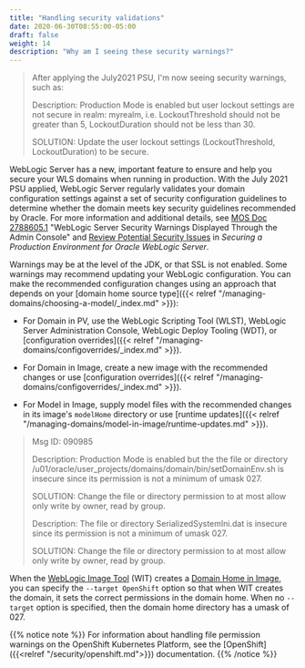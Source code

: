 ```yaml
---
title: "Handling security validations"
date: 2020-06-30T08:55:00-05:00
draft: false
weight: 14
description: "Why am I seeing these security warnings?"
---
```


> After applying the July2021 PSU, I'm now seeing security warnings, such as:
>
> Description: Production Mode is enabled but user lockout settings are not secure in realm: myrealm, i.e. LockoutThreshold should not be greater than 5, LockoutDuration should not be less than 30.
>
> SOLUTION: Update the user lockout settings (LockoutThreshold, LockoutDuration) to be secure.

WebLogic Server has a new, important feature to ensure and help you secure your WLS domains when running in production. With the July 2021 PSU applied, WebLogic Server regularly validates your domain configuration settings against a set of security configuration guidelines to determine whether the domain meets key security guidelines recommended by Oracle. For more information and additional details, see [MOS Doc 2788605.1](https://support.oracle.com/rs?type=doc&id=2788605.1) "WebLogic Server Security Warnings Displayed Through the Admin Console" and [Review Potential Security Issues](https://docs.oracle.com/en/middleware/fusion-middleware/weblogic-server/12.2.1.4/lockd/secure.html#GUID-4148D1BE-2D54-4DA5-8E94-A35D48DCEF1D) in _Securing a Production Environment for Oracle WebLogic Server_.

Warnings may be at the level of the JDK, or that SSL is not enabled. Some warnings may recommend updating your WebLogic configuration. You can make the recommended configuration changes using an approach that depends on your [domain home source type]({{< relref "/managing-domains/choosing-a-model/_index.md" >}}):

- For Domain in PV, use the WebLogic Scripting Tool (WLST), WebLogic Server Administration Console, WebLogic Deploy Tooling (WDT), or [configuration overrides]({{< relref "/managing-domains/configoverrides/_index.md" >}}).

- For Domain in Image, create a new image with the recommended changes or use [configuration overrides]({{< relref "/managing-domains/configoverrides/_index.md" >}}).

- For Model in Image, supply model files with the recommended changes in its image's `modelHome` directory or use [runtime updates]({{< relref "/managing-domains/model-in-image/runtime-updates.md" >}}).


> Msg ID: 090985
>
> Description: Production Mode is enabled but the the file or directory /u01/oracle/user_projects/domains/domain/bin/setDomainEnv.sh is insecure since its permission is not a minimum of umask 027.
>
> SOLUTION: Change the file or directory permission to at most allow only write by owner, read by group.
>
> Description:  The file or directory SerializedSystemIni.dat is insecure since its permission is not a minimum of umask 027.
>
> SOLUTION: Change the file or directory permission to at most allow only write by owner, read by group.

When the [WebLogic Image Tool](https://oracle.github.io/weblogic-image-tool/) (WIT) creates a [Domain Home in Image](https://oracle.github.io/weblogic-kubernetes-operator/managing-domains/choosing-a-model/), you can specify the `--target OpenShift` option so that when WIT creates the domain, it sets the correct permissions in the domain home. When no `--target` option is specified, then the domain home directory has a umask of 027.

{{% notice note %}}
For information about handling file permission warnings on the OpenShift Kubernetes Platform, see the [OpenShift]({{<relref "/security/openshift.md">}}) documentation.
{{% /notice %}}
